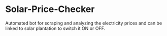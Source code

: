 # Solar-Price-Checker
Automated bot for scraping and analyzing the electricity prices and can be linked to solar plantation to switch it ON or OFF.
